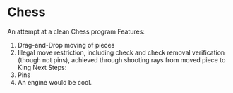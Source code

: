 # Chess
An attempt at a clean Chess program
Features:
  1. Drag-and-Drop moving of pieces
  2. Illegal move restriction, including check and check removal verification (though not pins), achieved through shooting rays from moved piece to King
 Next Steps: 
  1. Pins
  2. An engine would be cool. 

